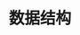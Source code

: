 ---
title: 数据结构
icon: redis_data_structure
dir:
  order: 2
  collapsible: false
index: false
article: false
timeline: false
---